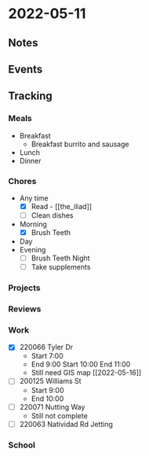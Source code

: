 # 2022-05-11
## Notes

## Events

## Tracking
### Meals
- Breakfast
	- Breakfast burrito and sausage
- Lunch
- Dinner

### Chores
- Any time
	- [x] Read - [[the_iliad]]
	- [ ] Clean dishes
- Morning
	- [x] Brush Teeth
- Day
- Evening
	- [ ] Brush Teeth Night
	- [ ] Take supplements

### Projects

### Reviews

### Work
- [x] 220066 Tyler Dr
	- Start 7:00
	- End 9:00
	  Start 10:00
	  End 11:00
	- Still need GIS map [[2022-05-16]]
- [ ] 200125 Williams St
	- Start 9:00
	- End 10:00
- [ ] 220071 Nutting Way
	- Still not complete
- [ ] 220063 Natividad Rd Jetting

### School
